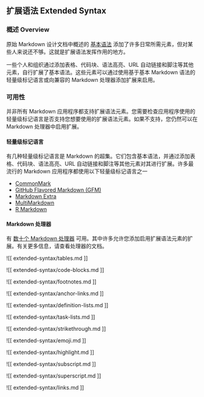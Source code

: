 ## 扩展语法 Extended Syntax

### 概述 Overview

原始 Markdown 设计文档中概述的 [基本语法](#basic-syntax) 添加了许多日常所需元素，但对某些人来说还不够。这就是扩展语法发挥作用的地方。

一些个人和组织通过添加表格、代码块、语法高亮、URL 自动链接和脚注等其他元素，自行扩展了基本语法。这些元素可以通过使用基于基本 Markdown 语法的轻量级标记语言或向兼容的 Markdown 处理器添加扩展来启用。

### 可用性

并非所有 Markdown 应用程序都支持扩展语法元素。您需要检查应用程序使用的轻量级标记语言是否支持您想要使用的扩展语法元素。如果不支持，您仍然可以在 Markdown 处理器中启用扩展。

#### 轻量级标记语言

有几种轻量级标记语言是 Markdown 的超集。它们包含基本语法，并通过添加表格、代码块、语法高亮、URL 自动链接和脚注等其他元素对其进行扩展。许多最流行的 Markdown 应用程序都使用以下轻量级标记语言之一

- [CommonMark](https://commonmark.org/)
- [GitHub Flavored Markdown (GFM)](https://github.github.com/gfm/)
- [Markdown Extra](https://michelf.ca/projects/php-markdown/extra/)
- [MultiMarkdown](https://fletcherpenney.net/multimarkdown/)
- [R Markdown](https://rmarkdown.rstudio.com/)

#### Markdown 处理器

有 [数十个 Markdown 处理器](https://github.com/markdown/markdown.github.com/wiki/Implementations) 可用。其中许多允许您添加启用扩展语法元素的扩展。有关更多信息，请查看处理器的文档。

![[ extended-syntax/tables.md ]]

![[ extended-syntax/code-blocks.md ]]

![[ extended-syntax/footnotes.md ]]

![[ extended-syntax/anchor-links.md ]]

![[ extended-syntax/definition-lists.md ]]

![[ extended-syntax/task-lists.md ]]

![[ extended-syntax/strikethrough.md ]]

![[ extended-syntax/emoji.md ]]

![[ extended-syntax/highlight.md ]]

![[ extended-syntax/subscript.md ]]

![[ extended-syntax/superscript.md ]]

![[ extended-syntax/links.md ]]